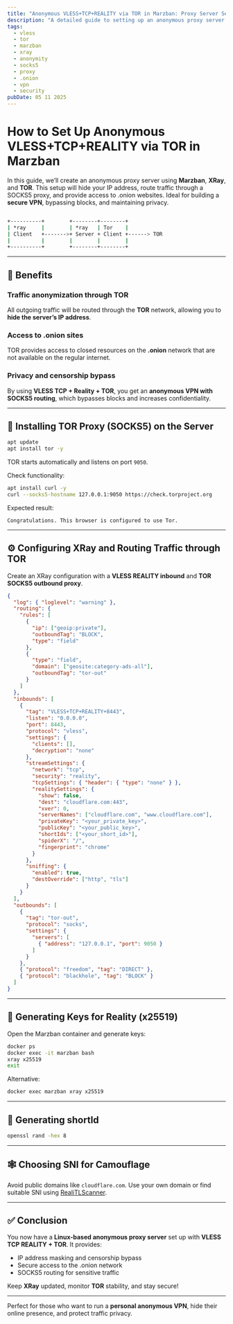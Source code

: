 ```yaml
---
title: "Anonymous VLESS+TCP+REALITY via TOR in Marzban: Proxy Server Setup with SOCKS5"
description: "A detailed guide to setting up an anonymous proxy server using Marzban, XRay, and TOR with VLESS+REALITY and routing through SOCKS5 to access .onion resources and hide your IP address."
tags:
  - vless
  - tor
  - marzban
  - xray
  - anonymity
  - socks5
  - proxy
  - .onion
  - vpn
  - security
pubDate: 05 11 2025
---
```


# How to Set Up Anonymous VLESS+TCP+REALITY via TOR in Marzban

In this guide, we’ll create an anonymous proxy server using **Marzban**, **XRay**, and **TOR**. This setup will hide your IP address, route traffic through a SOCKS5 proxy, and provide access to .onion websites. Ideal for building a **secure VPN**, bypassing blocks, and maintaining privacy.

```bash

+----------+        +--------+--------+
| *ray     |        | *ray   | Tor    |
| Client   +------->+ Server + Client +------> TOR
|          |        |        |        |
+----------+        +--------+--------+

```

---

## 🔐 Benefits

### Traffic anonymization through TOR
All outgoing traffic will be routed through the **TOR** network, allowing you to **hide the server’s IP address**.

### Access to .onion sites
TOR provides access to closed resources on the **.onion** network that are not available on the regular internet.

### Privacy and censorship bypass
By using **VLESS TCP + Reality + TOR**, you get an **anonymous VPN with SOCKS5 routing**, which bypasses blocks and increases confidentiality.

---

## 🚀 Installing TOR Proxy (SOCKS5) on the Server

```bash
apt update
apt install tor -y
```

TOR starts automatically and listens on port `9050`.

Check functionality:

```bash
apt install curl -y
curl --socks5-hostname 127.0.0.1:9050 https://check.torproject.org
```

Expected result:

```text
Congratulations. This browser is configured to use Tor.
```

---

## ⚙️ Configuring XRay and Routing Traffic through TOR

Create an XRay configuration with a **VLESS REALITY inbound** and **TOR SOCKS5 outbound proxy**.

```json
{
  "log": { "loglevel": "warning" },
  "routing": {
    "rules": [
      {
        "ip": ["geoip:private"],
        "outboundTag": "BLOCK",
        "type": "field"
      },
      {
        "type": "field",
        "domain": ["geosite:category-ads-all"],
        "outboundTag": "tor-out"
      }
    ]
  },
  "inbounds": [
    {
      "tag": "VLESS+TCP+REALITY+8443",
      "listen": "0.0.0.0",
      "port": 8443,
      "protocol": "vless",
      "settings": {
        "clients": [],
        "decryption": "none"
      },
      "streamSettings": {
        "network": "tcp",
        "security": "reality",
        "tcpSettings": { "header": { "type": "none" } },
        "realitySettings": {
          "show": false,
          "dest": "cloudflare.com:443",
          "xver": 0,
          "serverNames": ["cloudflare.com", "www.cloudflare.com"],
          "privateKey": "<your_private_key>",
          "publicKey": "<your_public_key>",
          "shortIds": ["<your_short_id>"],
          "spiderX": "/",
          "fingerprint": "chrome"
        }
      },
      "sniffing": {
        "enabled": true,
        "destOverride": ["http", "tls"]
      }
    }
  ],
  "outbounds": [
    {
      "tag": "tor-out",
      "protocol": "socks",
      "settings": {
        "servers": [
          { "address": "127.0.0.1", "port": 9050 }
        ]
      }
    },
    { "protocol": "freedom", "tag": "DIRECT" },
    { "protocol": "blackhole", "tag": "BLOCK" }
  ]
}
```

---

## 🔑 Generating Keys for Reality (x25519)

Open the Marzban container and generate keys:

```bash
docker ps
docker exec -it marzban bash
xray x25519
exit
```

Alternative:

```bash
docker exec marzban xray x25519
```

---

## 🔁 Generating shortId

```bash
openssl rand -hex 8
```

---

## 🕸 Choosing SNI for Camouflage

Avoid public domains like `cloudflare.com`. Use your own domain or find suitable SNI using [RealiTLScanner](https://github.com/XTLS/RealiTLScanner).

---

## ✅ Conclusion

You now have a **Linux-based anonymous proxy server** set up with **VLESS TCP REALITY + TOR**. It provides:

* IP address masking and censorship bypass
* Secure access to the .onion network
* SOCKS5 routing for sensitive traffic

Keep **XRay** updated, monitor **TOR** stability, and stay secure!

---

Perfect for those who want to run a **personal anonymous VPN**, hide their online presence, and protect traffic privacy.
